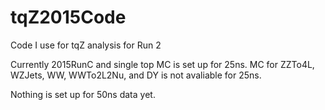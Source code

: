 # tqZ2015Code
Code I use for tqZ analysis for Run 2

Currently 2015RunC and single top MC is set up for 25ns.
MC for ZZTo4L, WZJets, WW, WWTo2L2Nu, and DY is not avaliable for 25ns.

Nothing is set up for 50ns data yet.
